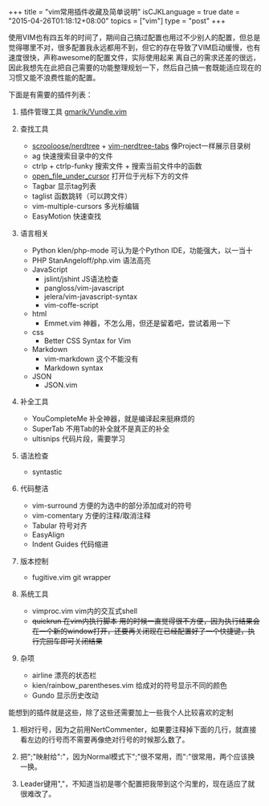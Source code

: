 +++
title  = "vim常用插件收藏及简单说明"
isCJKLanguage = true
date = "2015-04-26T01:18:12+08:00"
topics = ["vim"]
type = "post"
+++

使用VIM也有四五年的时间了，期间自己搞过配置也用过不少别人的配置，但总是觉得哪里不对，很多配置我永远都用不到，但它的存在导致了VIM启动缓慢，也有速度很快，声称awesome的配置文件，实际使用起来
离自己的需求还差的很远，因此我想先在此把自己需要的功能整理规划一下，然后自己搞一套既能适应现在的习惯又能不浪费性能的配置。

下面是有需要的插件列表：

1. 插件管理工具 [gmarik/Vundle.vim](https://github.com/gmarik/Vundle.vim)

2. 查找工具
    - [scrooloose/nerdtree](https://github.com/scrooloose/nerdtree) + [vim-nerdtree-tabs](https://github.com/jistr/vim-nerdtree-tabs) 像Project一样展示目录树
    - ag 快速搜索目录中的文件
    - ctrlp + ctrlp-funky 搜索文件 + 搜索当前文件中的函数
    - [open_file_under_cursor](https://github.com/amix/open_file_under_cursor.vim) 打开位于光标下方的文件
    - Tagbar 显示tag列表
    - taglist 函数跳转（可以跨文件）
    - vim-multiple-cursors 多光标编辑
    - EasyMotion 快速查找

3. 语言相关
    - Python klen/php-mode 可认为是个Python IDE，功能强大，以一当十
    - PHP StanAngeloff/php.vim 语法高亮
    - JavaScript
        * jslint/jshint JS语法检查
        * pangloss/vim-javascript
        * jelera/vim-javascript-syntax
        * vim-coffe-script
    - html
        * Emmet.vim 神器，不怎么用，但还是留着吧，尝试着用一下
    - css
        * Better CSS Syntax for Vim
    - Markdown
        * vim-markdown 这个不能没有
        * Markdown syntax
    - JSON
        * JSON.vim

4. 补全工具
    - YouCompleteMe 补全神器，就是编译起来挺麻烦的
    - SuperTab 不用Tab的补全就不是真正的补全
    - ultisnips 代码片段，需要学习

5. 语法检查
    - syntastic

6. 代码整洁
    - vim-surround 方便的为选中的部分添加成对的符号
    - vim-comentary 方便的注释/取消注释
    - Tabular 符号对齐
    - EasyAlign
    - Indent Guides 代码缩进

7. 版本控制
    - fugitive.vim git wrapper

8. 系统工具
    - vimproc.vim vim内的交互式shell
    - <del>quickrun 在vim内执行脚本 用的时候一直觉得很不方便，因为执行结果会在一个新的window打开，还要再关闭现在已经配置好了一个快捷键，执行完回车即可关闭结果</del>

9. 杂项
    - airline 漂亮的状态栏
    - kien/rainbow_parentheses.vim 给成对的符号显示不同的颜色
    - Gundo 显示历史改动

能想到的插件就是这些，除了这些还需要加上一些我个人比较喜欢的定制

1. 相对行号，因为之前用NertCommenter，如果要注释掉下面的几行，就直接看左边的行号而不需要再像绝对行号的时候那么数了。

2. 把";"映射给":"，因为Normal模式下";"很不常用，而":"很常用，两个应该换一换。

3. Leader键用","，不知道当初是哪个配置把我带到这个沟里的，现在适应了就很难改了。
